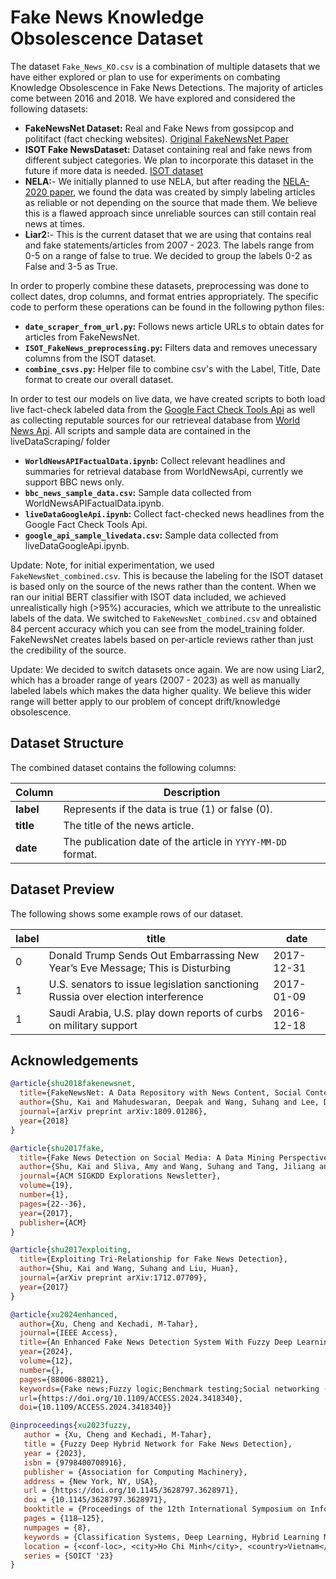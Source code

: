 # Fake News Knowledge Obsolescence Dataset

The dataset `Fake_News_KO.csv` is a combination of multiple datasets that we have either explored or plan to use for experiments on combating Knowledge Obsolescence in Fake News Detections. The majority of articles come between 2016 and 2018. We have explored and considered the following datasets:

- **FakeNewsNet Dataset:** Real and Fake News from gossipcop and politifact (fact checking websites). [Original FakeNewsNet Paper](https://arxiv.org/abs/1809.01286)
- **ISOT Fake NewsDataset:** Dataset containing real and fake news from different subject categories. We plan to incorporate this dataset in the future if more data is needed. [ISOT dataset](https://www.kaggle.com/datasets/emineyetm/fake-news-detection-datasets)
- **NELA:**- We initially planned to use NELA, but after reading the [NELA-2020 paper](https://arxiv.org/pdf/2102.04567), we found the data was created by simply labeling articles as reliable or not depending on the source that made them. We believe this is a flawed approach since unreliable sources can still contain real news at times.
- **Liar2:**- This is the current dataset that we are using that contains real and fake statements/articles from 2007 - 2023. The labels range from 0-5 on a range of false to true. We decided to group the labels 0-2 as False and 3-5 as True.

In order to properly combine these datasets, preprocessing was done to collect dates, drop columns, and format entries appropriately. The specific code to perform these operations can be found in the following python files:

- **`date_scraper_from_url.py`:** Follows news article URLs to obtain dates for articles from FakeNewsNet.
- **`ISOT_FakeNews_preprocessing.py`:** Filters data and removes unecessary columns from the ISOT dataset.
- **`combine_csvs.py`:** Helper file to combine csv's with the Label, Title, Date format to create our overall dataset.

In order to test our models on live data, we have created scripts to both load live fact-check labeled data from the [Google Fact Check Tools Api](https://developers.google.com/fact-check/tools/api/) as well as collecting reputable sources for our retrieveal database from [World News Api](https://worldnewsapi.com/docs/). All scripts and sample data are contained in the liveDataScraping/ folder
- **`WorldNewsAPIFactualData.ipynb`:** Collect relevant headlines and summaries for retrieval database from WorldNewsApi, currently we support BBC news only.
- **`bbc_news_sample_data.csv`:** Sample data collected from WorldNewsAPIFactualData.ipynb.
- **`liveDataGoogleApi.ipynb`:** Collect fact-checked news headlines from the Google Fact Check Tools Api.
- **`google_api_sample_livedata.csv`:** Sample data collected from liveDataGoogleApi.ipynb.



Update:
Note, for initial experimentation, we used `FakeNewsNet_combined.csv`. This is because the labeling for the ISOT dataset is based only on the source of the news rather than the content. When we ran our initial BERT classifier with ISOT data included, we achieved unrealistically high (>95%) accuracies, which we attribute to the unrealistic labels of the data. We switched to `FakeNewsNet_combined.csv` and obtained 84 percent accuracy which you can see from the model_training folder. FakeNewsNet creates labels based on per-article reviews rather than just the credibility of the source.

Update:
We decided to switch datasets once again. We are now using Liar2, which has a broader range of years (2007 - 2023) as well as manually labeled labels which makes the data higher quality. We believe this wider range will better apply to our problem of concept drift/knowledge obsolescence.
  
## Dataset Structure

The combined dataset contains the following columns:

| Column | Description |
| ------ | ----------- |
| **label** | Represents if the data is true (1) or false (0). |
| **title** | The title of the news article. |
| **date**  | The publication date of the article in `YYYY-MM-DD` format. |
  
## Dataset Preview
The following shows some example rows of our dataset.

| label | title                                  | date       |
|-------|----------------------------------------|------------|
| 0     | Donald Trump Sends Out Embarrassing New Year’s Eve Message; This is Disturbing | 2017-12-31 |
| 1     | U.S. senators to issue legislation sanctioning Russia over election interference | 2017-01-09 |
| 1     | Saudi Arabia, U.S. play down reports of curbs on military support  | 2016-12-18 |

## Acknowledgements

```bibtex
@article{shu2018fakenewsnet,
  title={FakeNewsNet: A Data Repository with News Content, Social Context and Dynamic Information for Studying Fake News on Social Media},
  author={Shu, Kai and Mahudeswaran, Deepak and Wang, Suhang and Lee, Dongwon and Liu, Huan},
  journal={arXiv preprint arXiv:1809.01286},
  year={2018}
}

@article{shu2017fake,
  title={Fake News Detection on Social Media: A Data Mining Perspective},
  author={Shu, Kai and Sliva, Amy and Wang, Suhang and Tang, Jiliang and Liu, Huan},
  journal={ACM SIGKDD Explorations Newsletter},
  volume={19},
  number={1},
  pages={22--36},
  year={2017},
  publisher={ACM}
}

@article{shu2017exploiting,
  title={Exploiting Tri-Relationship for Fake News Detection},
  author={Shu, Kai and Wang, Suhang and Liu, Huan},
  journal={arXiv preprint arXiv:1712.07709},
  year={2017}
}

@article{xu2024enhanced,
  author={Xu, Cheng and Kechadi, M-Tahar},
  journal={IEEE Access}, 
  title={An Enhanced Fake News Detection System With Fuzzy Deep Learning}, 
  year={2024},
  volume={12},
  number={},
  pages={88006-88021},
  keywords={Fake news;Fuzzy logic;Benchmark testing;Social networking (online);Deep learning;Task analysis;Natural language processing;Classification algorithms;Deep learning;fuzzy deep learning;fake news;fake news detection;fact-checking;NLP;classification systems;benchmark},
  url={https://doi.org/10.1109/ACCESS.2024.3418340},
  doi={10.1109/ACCESS.2024.3418340}}

@inproceedings{xu2023fuzzy,
   author = {Xu, Cheng and Kechadi, M-Tahar},
   title = {Fuzzy Deep Hybrid Network for Fake News Detection},
   year = {2023},
   isbn = {9798400708916},
   publisher = {Association for Computing Machinery},
   address = {New York, NY, USA},
   url = {https://doi.org/10.1145/3628797.3628971},
   doi = {10.1145/3628797.3628971},
   booktitle = {Proceedings of the 12th International Symposium on Information and Communication Technology},
   pages = {118–125},
   numpages = {8},
   keywords = {Classification Systems, Deep Learning, Hybrid Learning Models, Fuzzy Deep Learning, Fake News Detection},
   location = {<conf-loc>, <city>Ho Chi Minh</city>, <country>Vietnam</country>, </conf-loc>},
   series = {SOICT '23}
}
